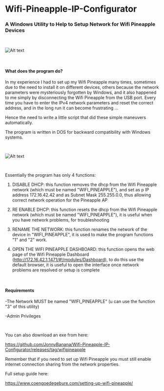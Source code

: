 # Wifi-Pineapple-IP-Configurator

<h3>A Windows Utility to Help to Setup Network for Wifi Pineapple Devices</h3>


<BR>

![Alt text](https://raw.githubusercontent.com/JonnyBanana/Pineapple-IP-Configurator/master/IMG/FondOrnateHellbender-small.gif)

<BR>


<h4>What does the program do?</h4>

In my experience I had to set up my Wifi Pineapple many times, sometimes due to the need to install it on different devices,
others because the network parameters were mysteriously forgotten by Windows, and it also happened to me simply by 
disconnecting the Wifi Pineapple from the USB port.
Every time you have to enter the IPv4 network parameters and reset the correct address,  and in the long run it can become frustrating ...

Hence the need to write a little script that did these simple maneuvers automatically.

The program is written in DOS for backward compatibility with Windows systems.

<BR>
 
![Alt text](https://raw.githubusercontent.com/JonnyBanana/Pineapple-IP-Configurator/master/IMG/pineapple-menu.PNG)
  
<BR>
  
Essentially the program has only 4 functions:

1. DISABLE DHCP: this function removes the dhcp from the Wifi Pineapple network (which must be named "WIFI_PINEAPPLE"), and
set as p IP address 172.16.42.42 and as Subnet Mask 255.255.0.0, thus allowing correct network operation for the Pineapple AP

2. RE ENABLE DHCP: this function resets the dhcp from the Wifi Pineapple network (which must be named "WIFI_PINEAPPLE"), 
it is useful when you have network problems, for troubleshooting

3. RENAME THE NETWORK: this function renames the network of the device in "WIFI_PINEAPPLE", it is used to make the program functions "1" and "2" work.

4. OPEN THE WIFI PINEAPPLE DASHBOARD: this function opens the web page of the Wifi Pineapple Dashboard (http://172.16.42.1:1471/#!/modules/Dashboard), 
to do this use the default browser, it is useful to open the interface once network problems are resolved or setup is complete

<BR>

<h4>Requirements</h4>

-The Network MUST be named "WIFI_PINEAPPLE" (u can use the function "3" of this utility)

-Admin Privileges

<BR>
 

You can also download an exe from here:

https://github.com/JonnyBanana/Wifi-Pineapple-IP-Configurator/releases/tag/wifipineapple



Remember that if you need to set up Wifi Pineapple you must still enable internet connection sharing from the network properties.

Full setup guide here:

https://www.coengoedegebure.com/setting-up-wifi-pineapple/


